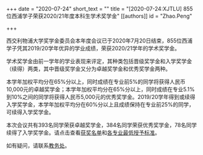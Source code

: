 +++
date = "2020-07-24"
short_text = ""
title = "[2020-07-24:XJTLU] 855位西浦学子荣获2020/21年度本科生学术奖学金"
[[authors]]
    id = "Zhao.Peng"

+++

<p>西交利物浦大学奖学金委员会本年度会议已于2020年7月20日结束，855位西浦学子凭其2019/20学年优异的学业成绩，荣获2020/21学年的学术奖学金。</p><p>学术奖学金由前一学年的学业表现来评定，其种类包括晋级奖学金和入学奖学金（续得）两类，其中晋级奖学金又分为卓越奖学金和优秀奖学金两种。</p><p>本学年加权平均分在65%分以上，同时成绩在专业前5%的同学将获得人民币10,000元的卓越奖学金；本学年加权平均分在65%分以上，同时成绩在专业5.1%到10%之间的同学将获得人民币5,000元的优秀奖学金。2019/20学年得到或续得入学奖学金，本学年加权平均分在60%分以上且成绩保持在专业前25%的同学，可续得入学奖学金。</p><p>本次会议共有393名同学荣获卓越奖学金，384名同学荣获优秀奖学金，78名同学续得了入学奖学金。请点击查看<a href="/assets/files/scholarships/Academic Scholarship name list 201920 AY.pdf">获奖名单</a>和<a href="/assets/files/scholarships/201920 AY Scholarship threshhold.pdf">各专业最低授予标准</a>。</p><p>如有疑问，请联系<a href="about/professional-services/centre-for-academic-affairs/registry">教务处</a>。</p>			
